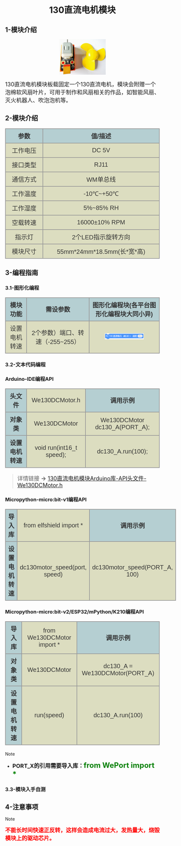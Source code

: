<div align=center>
<h1 class="text-center">130直流电机模块</h1>
</div>

## **1-模块介绍**
<div align=center>
<img src="docs/electronic_modules/rj11/130_dc_motor/20200313-164954.png" width=30%>
</div>

<font size=4>130直流电机模块板载固定一个130直流电机，模块会附赠一个泡棉软风扇叶片，可用于制作和风扇相关的作品，如智能风扇、灭火机器人、吹泡泡机等。</font>

## **2-模块介绍**

<!-- CSS goes in the document HEAD or added to your external stylesheet -->
<style type="text/css">
table.imagetable {
    font-family: verdana,arial,sans-serif;
    font-size:20px;
    color:#333333;
    border-width: 1px;
    border-color: #999999;
    border-collapse: collapse;
}
table.imagetable th {
    background:#b5cfd2 url('cell-blue.jpg');
    border-width: 2px;
    padding: 8px;
    border-style: solid;
    border-color: #999999;
    text-align: center;
}
table.imagetable td {
    background:#dcddc0 url('cell-grey.jpg');
    border-width: 2px;
    padding: 8px;
    border-style: solid;
    border-color: #999999;
    text-align: center;
}
text{
	font-size: 1cm;
	color: #7ec699;
}
</style>

<!-- Table goes in the document BODY -->
<table class="imagetable" style="display: table; text-align: left;">
<tr>
    <th>参数</th><th>值/描述</th>
</tr>
<tr>
    <td>工作电压</td><td>DC 5V</td>
</tr>
<tr>
    <td>接口类型</td><td>RJ11</td>
</tr>
<tr>
    <td>通信方式</td><td>WM单总线</td>
</tr>
<tr>
    <td>工作温度</td><td>-10℃~+50℃</td>
</tr>
<tr>
    <td>工作湿度</td><td>5%~85% RH</td>
</tr>
<tr>
    <td>空载转速</td><td>16000±10% RPM</td>
</tr>
<tr>
    <td>指示灯</td><td>2个LED指示旋转方向</td>
</tr>
<tr>
    <td>模块尺寸</td><td>55mm*24mm*18.5mm(长*宽*高)</td>
</tr>
</table>

## **3-编程指南**

### **3.1-图形化编程**

<!-- Table goes in the document BODY -->
<table class="imagetable" style="display: table; text-align: left;">
<tr>
    <th>模块功能</th><th>需设参数</th><th>图形化编程块(各平台图形化编程块大同小异)</th>
</tr>
<tr>
    <td>设置电机转速</td><td>2个参数）端口、转速（-255~255）</td><td><img src="docs/electronic_modules/rj11/130_dc_motor/20200302-110756.png" width=60%></img></td>
</tr>
</table>

### **3.2-文本代码编程**

<!-- tabs:start -->

### **Arduino-IDE编程API**

<table class="imagetable" style="display: table; text-align: left;">
<tr>
    <th>头文件</th><td>We130DCMotor.h</th><th>调用示例</th>
</tr>
<tr>
    <th>对象类</th><td>We130DCMotor</td><td>We130DCMotor dc130_A(PORT_A);</td>
</tr>
<tr>
    <th>设置电机转速</th><td>void run(int16_t speed);</td><td>dc130_A.run(100);</td>
</tr>
</table>

> <font size=4 >详情链接 **→** [130直流电机模块Arduino库-API头文件-We130DCMotor.h](https://github.com/WEEEMAKE/Weeemake_Libraries_for_Arduino/blob/master/Weeemake/src/We130DCMotor.h)</font>

### **Micropython-micro:bit-v1编程API**

<table class="imagetable" style="display: table; text-align: left;">
<tr>
    <th>导入库</th><td>from elfshield import *</th><th>调用示例</th>
</tr>
<tr>
    <th>设置电机转速</th><td>dc130motor_speed(port, speed)</td><td>dc130motor_speed(PORT_A, 100)</td>
</tr>
</table>

### **Micropython-micro:bit-v2/ESP32/mPython/K210编程API**

<table class="imagetable" style="display: table; text-align: left;">
<tr>
    <th>导入库</th><td>from We130DCMotor import *</th><th>调用示例</th>
</tr>
<tr>
    <th>对象类</th><td>We130DCMotor</td><td>dc130_A = We130DCMotor(PORT_A)</td>
</tr>
<tr>
    <th>设置电机转速</th><td>run(speed)</td><td>dc130_A.run(100)</td>
</tr>
</table>

> [!NOTE]
> - <b><font size=4>PORT_X的引用需要导入库：</font><font size=5 color=green >from WePort import *</font></b>

<!-- tabs:end -->

### **3.3-模块入手自测**

## **4-注意事项**

> [!Note]
> <font size=4 color=red><b>不能长时间快速正反转，这样会造成电流过大，发热量大，烧毁模块上的驱动芯片。</b></font>